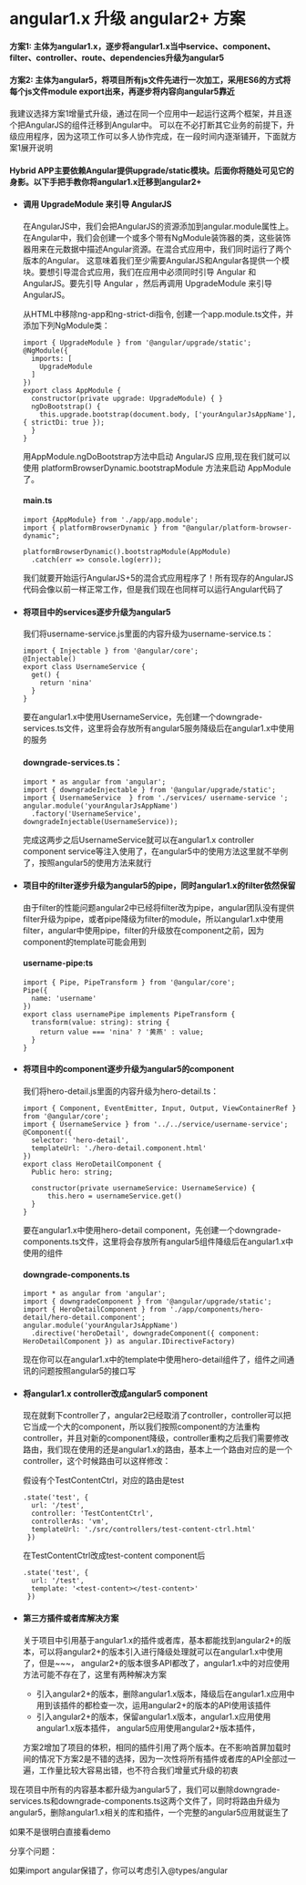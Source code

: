 # angular1.x 升级 angular2+ 方案
#### 方案1: 主体为angular1.x，逐步将angular1.x当中service、component、filter、controller、route、dependencies升级为angular5

#### 方案2: 主体为angular5，将项目所有js文件先进行一次加工，采用ES6的方式将每个js文件module export出来，再逐步将内容向angular5靠近

我建议选择方案1增量式升级，通过在同一个应用中一起运行这两个框架，并且逐个把AngularJS的组件迁移到Angular中。 可以在不必打断其它业务的前提下，升级应用程序，因为这项工作可以多人协作完成，在一段时间内逐渐铺开，下面就方案1展开说明

#### Hybrid APP主要依赖Angular提供upgrade/static模块。后面你将随处可见它的身影。以下手把手教你将angular1.x迁移到angular2+

* #### 调用 UpgradeModule 来引导 AngularJS
  在AngularJS中，我们会把AngularJS的资源添加到angular.module属性上。 在Angular中，我们会创建一个或多个带有NgModule装饰器的类，这些装饰器用来在元数据中描述Angular资源。在混合式应用中，我们同时运行了两个版本的Angular。 这意味着我们至少需要AngularJS和Angular各提供一个模块。要想引导混合式应用，我们在应用中必须同时引导 Angular 和 AngularJS。要先引导 Angular ，然后再调用 UpgradeModule 来引导 AngularJS。
  
  从HTML中移除ng-app和ng-strict-di指令, 创建一个app.module.ts文件，并添加下列NgModule类：
  
  ```
  import { UpgradeModule } from '@angular/upgrade/static';
  @NgModule({   
    imports: [  
      UpgradeModule
    ]
  })
  export class AppModule {
    constructor(private upgrade: UpgradeModule) { }    
    ngDoBootstrap() {
      this.upgrade.bootstrap(document.body, ['yourAngularJsAppName'], { strictDi: true });
    }
  }
  ```
  用AppModule.ngDoBootstrap方法中启动 AngularJS 应用,现在我们就可以使用 platformBrowserDynamic.bootstrapModule 方法来启动 AppModule 了。
  #### main.ts
  ```
  import {AppModule} from './app/app.module';
  import { platformBrowserDynamic } from "@angular/platform-browser-dynamic";
  
  platformBrowserDynamic().bootstrapModule(AppModule)
    .catch(err => console.log(err));
  ```
  我们就要开始运行AngularJS+5的混合式应用程序了！所有现存的AngularJS代码会像以前一样正常工作，但是我们现在也同样可以运行Angular代码了
    
* #### 将项目中的services逐步升级为angular5
  我们将username-service.js里面的内容升级为username-service.ts：
  ```
  import { Injectable } from '@angular/core';
  @Injectable() 
  export class UsernameService {
    get() {
      return 'nina'
    }
  }
  ```
  要在angular1.x中使用UsernameService，先创建一个downgrade-services.ts文件，这里将会存放所有angular5服务降级后在angular1.x中使用的服务
  #### downgrade-services.ts：
  ```
  import * as angular from 'angular';
  import { downgradeInjectable } from '@angular/upgrade/static';
  import { UsernameService  } from './services/ username-service '; 
  angular.module('yourAngularJsAppName')
    .factory('UsernameService', downgradeInjectable(UsernameService));
  ```
  完成这两步之后UsernameService就可以在angular1.x controller component service等注入使用了，在angular5中的使用方法这里就不举例了，按照angular5的使用方法来就行

* #### 项目中的filter逐步升级为angular5的pipe，同时angular1.x的filter依然保留
  由于filter的性能问题angular2中已经将filter改为pipe，angular团队没有提供filter升级为pipe，或者pipe降级为filter的module，所以angular1.x中使用filter，angular中使用pipe，filter的升级放在component之前，因为component的template可能会用到
  #### username-pipe:ts
  ```
  import { Pipe, PipeTransform } from '@angular/core';
  Pipe({
    name: 'username'
  })
  export class usernamePipe implements PipeTransform { 
    transform(value: string): string {
      return value === 'nina' ? '黄燕' : value;
    }
  }
  ```
* #### 将项目中的component逐步升级为angular5的component
  我们将hero-detail.js里面的内容升级为hero-detail.ts：
  ```
  import { Component, EventEmitter, Input, Output, ViewContainerRef } from '@angular/core';
  import { UsernameService } from '../../service/username-service';
  @Component({
    selector: 'hero-detail',
    templateUrl: './hero-detail.component.html'
  })
  export class HeroDetailComponent {
    Public hero: string;
    
    constructor(private usernameService: UsernameService) {
	    this.hero = usernameService.get()
    }
  }
  ```
  要在angular1.x中使用hero-detail component，先创建一个downgrade-components.ts文件，这里将会存放所有angular5组件降级后在angular1.x中使用的组件
  #### downgrade-components.ts
  ```
  import * as angular from 'angular';
  import { downgradeComponent } from '@angular/upgrade/static';
  import { HeroDetailComponent } from './app/components/hero-detail/hero-detail.component';
  angular.module('yourAngularJsAppName')
    .directive('heroDetail', downgradeComponent({ component: HeroDetailComponent }) as angular.IDirectiveFactory)
  ```
  现在你可以在angular1.x中的template中使用hero-detail组件了，组件之间通讯的问题按照angular5的接口写
  
* #### 将angular1.x controller改成angular5 component
  现在就剩下controller了，angular2已经取消了controller，controller可以把它当成一个大的component，所以我们按照component的方法重构controller，并且对新的component降级，controller重构之后我们需要修改路由，我们现在使用的还是angular1.x的路由，基本上一个路由对应的是一个controller，这个时候路由可以这样修改：
  
  假设有个TestContentCtrl，对应的路由是test
  ```
  .state('test', {
    url: '/test',
    controller: 'TestContentCtrl',
    controllerAs: 'vm',
    templateUrl: './src/controllers/test-content-ctrl.html'
   })
  ```
  在TestContentCtrl改成test-content component后
  ```
  .state('test', {
    url: '/test',
    template: '<test-content></test-content>'
   })
  ```
* #### 第三方插件或者库解决方案
  关于项目中引用基于angular1.x的插件或者库，基本都能找到angular2+的版本，可以将angular2+的版本引入进行降级处理就可以在angular1.x中使用了，但是~~~， angular2+的版本很多API都改了，angular1.x中的对应使用方法可能不存在了，这里有两种解决方案
  * 引入angular2+的版本，删除angular1.x版本，降级后在angular1.x应用中用到该插件的都检查一次，运用angular2+的版本的API使用该插件
  * 引入angular2+的版本，保留angular1.x版本，angular1.x应用使用angular1.x版本插件， angular5应用使用angular2+版本插件，
  
  方案2增加了项目的体积，相同的插件引用了两个版本。在不影响首屏加载时间的情况下方案2是不错的选择，因为一次性将所有插件或者库的API全部过一遍，工作量比较大容易出错，也不符合我们增量式升级的初衷
	

现在项目中所有的内容基本都升级为angular5了，我们可以删除downgrade-services.ts和downgrade-components.ts这两个文件了，同时将路由升级为angular5，删除angular1.x相关的库和插件，一个完整的angular5应用就诞生了

如果不是很明白直接看demo

分享个问题：

如果import angular保错了，你可以考虑引入@types/angular
